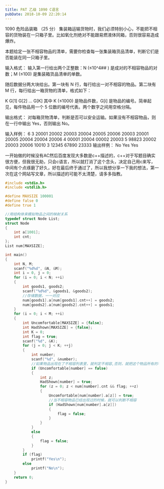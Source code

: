 ```yaml
---
title: PAT 乙级 1090 C语言
pubDate: 2018-10-09 22:20:14
---
```


1090 危险品装箱 （25 分）
集装箱运输货物时，我们必须特别小心，不能把不相容的货物装在一只箱子里。比如氧化剂绝对不能跟易燃液体同箱，否则很容易造成爆炸。

本题给定一张不相容物品的清单，需要你检查每一张集装箱货品清单，判断它们是否能装在同一只箱子里。

输入格式：
输入第一行给出两个正整数：N (≤10^4## ) 是成对的不相容物品的对数；M (≤100) 是集装箱货品清单的单数。

随后数据分两大块给出。第一块有 N 行，每行给出一对不相容的物品。第二块有 M 行，每行给出一箱货物的清单，格式如下：

K G[1] G[2] ... G[K]
其中 K (≤1000) 是物品件数，G[i] 是物品的编号。简单起见，每件物品用一个 5 位数的编号代表。两个数字之间用空格分隔。

输出格式：
对每箱货物清单，判断是否可以安全运输。如果没有不相容物品，则在一行中输出 Yes，否则输出 No。

输入样例：
6 3
20001 20002
20003 20004
20005 20006
20003 20001
20005 20004
20004 20006
4 00001 20004 00002 20003
5 98823 20002 20003 20006 10010
3 12345 67890 23333
输出样例：
No
Yes
Yes

一开始做的时候没有AC然后百度发现大多数是c++描述的，c++对于写题目确实很方便，但我很无助，只会c语言，所以就打消了这个念头，决定自己用c来写，中间有个点琢磨了好久，好在最后终于通过了，所以我想分享一下我的想法，第一次在这个网站写文章，所以描述的可能不太清楚，请多多指教。

```c
#include <stdio.h>
#include <stdlib.h>

#define MAXSIZE 100001
#define false 0
#define true 1

//用结构体来模拟物品之间的映射关系
typedef struct Node List;
struct Node
{
    int a[1001];
    int cnt;
};
List num[MAXSIZE];

int main()
{
    int N, M;
    scanf("%d%d", &N, &M);
    int i = 0, j = 0;
    for (i = 0; i < N; ++i)
    {
        int goods1, goods2;
        scanf("%d%d", &goods1, &goods2);
        //存储数据，一一对应
        num[goods1].a[num[goods1].cnt++] = goods2;
        num[goods2].a[num[goods2].cnt++] = goods1;
    }
    for (i = 0; i < M; ++i)
    {
        int Uncomfortable[MAXSIZE] = {false};
        int HadShown[MAXSIZE] = {false};
        int K = 0;
        int flag = true;
        scanf("%d", &K);
        for (j = 0; j < K; ++j)
        {
            int number;
            scanf("%d", &number);
            //如果物品出现在了不相容列表里，就判定不相容,否则，就把这个物品所有的不容物品写进不相容列表，并且把这个物品记录
            if (Uncomfortable[number] == false)
            {
                int z;
                HadShown[number] = true;
                for (z = 0; z < num[number].cnt && flag; ++z)
                {
                    Uncomfortable[num[number].a[z]] = true;
                    //当不相容物品已经出现过的时候，就可以判断不相容
                    if (HadShown[num[number].a[z]])
                    {
                        flag = false;
                    }
                }
            }
            else
            {
                flag = false;
            }
        }
        if (flag)
            printf("Yes\n");
        else
            printf("No\n");
    }
    return 0;
}

```
